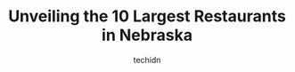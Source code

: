 ---
layout: ampstory
image: https://i0.wp.com/paketmu.com/wp-content/uploads/2023/06/tiong-wah-restaurant-0-in-nebraska-1686371036.jpeg?resize=640,853
author: techidn
featured: false
description: Explore the diverse Restaurant scene in Nebraska, home to an incredible selection of 10 establishments catering to every taste. Whether youre in search of iconic favorites or undiscovered t
title: Unveiling the 10 Largest Restaurants in Nebraska
cover:
   title: Unveiling the 10 Largest Restaurants in Nebraska
   subtitle: RICKPATE
   background: https://paketmu.com/wp-content/uploads/2023/06/tiong-wah-restaurant-0-in-nebraska-1686371036.jpeg

pages: 
 - layout: thirds
   top: <h1>#1 Brotzeit German Beer Bar and Restaurant - WestGate</h1>
   bottom: "<p>Dinner service was relatively attentive during the busy period. The food was great! The four of us really enjoyed the meal! Though we were sitting outdoor, we didnt fe</p>"
   background: https://paketmu.com/wp-content/uploads/2023/06/tiong-wah-restaurant-1-in-nebraska-1686371037.jpeg
   backgroundblur: true
 - layout: thirds
   top: <h1>#2 Kings Indian Banana Leaf Restaurant</h1>
   bottom: "<p>Small Indian food spot at rail mall with very tasty and carefully prepared dishes that will tantalize the pallet. I have been to this spot a couple of times and I can say</p>"
   background: https://paketmu.com/wp-content/uploads/2023/06/tiong-wah-restaurant-2-in-nebraska-1686371037.jpeg
   cta:
      link: https://paketmu.com/unveiling-the-10-largest-restaurants-in-nebraska/
      text: Unveiling the 10 Largest Restaurants in Nebraska
 - layout: thirds
   top: <h1>#3 Heart of Darkness Singapore</h1>
   bottom: "<p>I went there for dinner so I cannot comment on the drinks. The lamb skewers tasted like the ones you can find in a typical Chinese restaurant, having a strong cumin flavo</p>"
   background: https://paketmu.com/wp-content/uploads/2023/06/tiong-wah-restaurant-3-in-nebraska-1686371038.jpeg
   cta:
      link: https://paketmu.com/unveiling-the-10-largest-restaurants-in-nebraska/
      text: Unveiling the 10 Largest Restaurants in Nebraska
 - layout: thirds
   top: <h1>#4 Hakata Japanese Restaurant @ NeWest</h1>
   bottom: "<p>1 W Coast Dr, #01-93/70 NEWest, Singapore 128020</p>"
   background: https://images.unsplash.com/photo-1614648718611-0635f29016cb?ixlib=rb-4.0.3&ixid=MnwxMjA3fDB8MHxwaG90by1wYWdlfHx8fGVufDB8fHx8&auto=format&fit=crop&w=640&h=853&q=80
   cta:
      link: https://paketmu.com/unveiling-the-10-largest-restaurants-in-nebraska/
      text: Unveiling the 10 Largest Restaurants in Nebraska
 - layout: thirds
   top: <h1>#5 Brauhaus Restaurant & Pub</h1>
   bottom: "<p>101 Thomson Road, B1, #13/14 United Square, Singapore 307591</p>"
   background: https://images.unsplash.com/photo-1510906594845-bc082582c8cc?ixlib=rb-4.0.3&ixid=MnwxMjA3fDB8MHxwaG90by1wYWdlfHx8fGVufDB8fHx8&auto=format&fit=crop&w=640&h=853&q=80
   cta:
      link: https://paketmu.com/unveiling-the-10-largest-restaurants-in-nebraska/
      text: Unveiling the 10 Largest Restaurants in Nebraska
 - layout: thirds
   top: <h1>#6 Yan Palace Restaurant (Warren Golf & Country Club)</h1>
   bottom: "<p>81 Choa Chu Kang Walk, Singapore 688263</p>"
   background: https://images.unsplash.com/photo-1524169358666-79f22534bc6e?ixlib=rb-4.0.3&ixid=MnwxMjA3fDB8MHxwaG90by1wYWdlfHx8fGVufDB8fHx8&auto=format&fit=crop&w=640&h=853&q=80
   cta:
      link: https://paketmu.com/unveiling-the-10-largest-restaurants-in-nebraska/
      text: Unveiling the 10 Largest Restaurants in Nebraska
 - layout: thirds
   top: <h1>#7 Lazy Lizard - NEWest</h1>
   bottom: "<p>1 West Coast Drive #01-85 & #01-86, NEWest, Singapore 128020</p>"
   background: https://images.unsplash.com/photo-1599422314077-f4dfdaa4cd09?ixlib=rb-4.0.3&ixid=MnwxMjA3fDB8MHxwaG90by1wYWdlfHx8fGVufDB8fHx8&auto=format&fit=crop&w=640&h=853&q=80
   cta:
      link: https://paketmu.com/unveiling-the-10-largest-restaurants-in-nebraska/
      text: Unveiling the 10 Largest Restaurants in Nebraska
 - layout: thirds
   middle: Continue reading...
   background: https://images.unsplash.com/photo-1536745287225-21d689278fd1?ixlib=rb-4.0.3&ixid=MnwxMjA3fDB8MHxwaG90by1wYWdlfHx8fGVufDB8fHx8&auto=format&fit=crop&w=640&h=853&q=80
   cta:
      link: https://paketmu.com/unveiling-the-10-largest-restaurants-in-nebraska/
      text: Unveiling the 10 Largest Restaurants in Nebraska
      
---